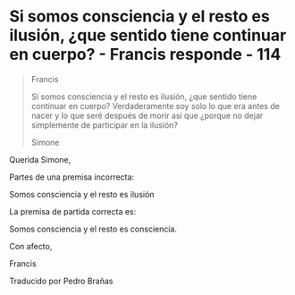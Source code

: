 # Si somos consciencia y el resto es ilusión, ¿que sentido tiene continuar en cuerpo? - Francis responde - 114

>Francis
>
>Si somos consciencia y el resto es ilusión, ¿que sentido tiene continuar en cuerpo? Verdaderamente soy solo lo que era antes de nacer y lo que seré después de morir así que ¿porque no dejar simplemente de participar en la ilusión?
>
>Simone

Querida Simone,

Partes de una premisa incorrecta:

Somos consciencia y el resto es ilusión

La premisa de partida correcta es:

Somos consciencia y el resto es consciencia.

Con afecto,

Francis

Traducido por Pedro Brañas